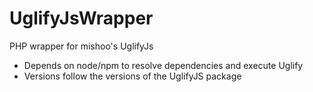 # UglifyJsWrapper
PHP wrapper for mishoo's UglifyJs

- Depends on node/npm to resolve dependencies and execute Uglify
- Versions follow the versions of the UglifyJS package
